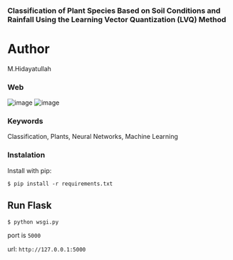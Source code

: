 ### Classification of Plant Species Based on Soil Conditions and Rainfall Using the Learning Vector Quantization (LVQ) Method
# Author

M.Hidayatullah

### Web
![image](https://github.com/M-Hidayatullah/Classification-of-Plant-Species-Based-on-Soil-Conditions-and-Rainfall-Using-the-LVQ/assets/56921742/afab27ba-7684-40aa-a8f0-fbf075fbc175)
![image](https://github.com/M-Hidayatullah/Classification-of-Plant-Species-Based-on-Soil-Conditions-and-Rainfall-Using-the-LVQ/assets/56921742/d70a5e4c-d70e-4445-b077-4c574cabeb1c)



### Keywords
Classification, Plants, Neural Networks, Machine Learning

### Instalation

Install with pip:

```
$ pip install -r requirements.txt
```

## Run Flask
```
$ python wsgi.py
```
 port is `5000`

url:  `http://127.0.0.1:5000`
